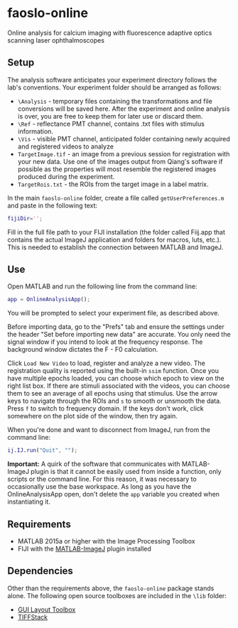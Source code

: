 # faoslo-online
Online analysis for calcium imaging with fluorescence adaptive optics scanning laser ophthalmoscopes

## Setup
The analysis software anticipates your experiment directory follows the lab's conventions. Your experiment folder should be arranged as follows:

- ```\Analysis``` - temporary files containing the transformations and file conversions will be saved here. After the experiment and online analysis is over, you are free to keep them for later use or discard them. 
- ```\Ref``` - reflectance PMT channel, contains .txt files with stimulus information. 
- `\Vis` - visible PMT channel, anticipated folder containing newly acquired and registered videos to analyze
- ```TargetImage.tif``` - an image from a previous session for registration with your new data. Use one of the images output from Qiang's software if possible as the properties will most resemble the registered images produced during the experiment. 
- ```TargetRois.txt``` - the ROIs from the target image in a label matrix. 

In the main `faoslo-online` folder, create a file called `getUserPreferences.m` and paste in the following text:
```matlab
fijiDir='';
```
Fill in the full file path to your FIJI installation (the folder called Fiij.app that contains the actual ImageJ application and folders for macros, luts, etc.). This is needed to establish the connection between MATLAB and ImageJ. 


## Use
Open MATLAB and run the following line from the command line: 

```matlab
app = OnlineAnalysisApp();
``` 

You will be prompted to select your experiment file, as described above. 

Before importing data, go to the "Prefs" tab and ensure the settings under the header "Set before importing new data" are accurate. You only need the signal window if you intend to look at the frequency response. The background window dictates the F - F0 calculation. 

Click `Load New Video` to load, register and analyze a new video. The registration quality is reported using the built-in `ssim` function. Once you have multiple epochs loaded, you can choose which epoch to view on the right list box. If there are stimuli associated with the videos, you can choose them to see an average of all epochs using that stimulus. Use the arrow keys to navigate through the ROIs and `s` to smooth or unsmooth the data. Press `f` to switch to frequency domain. If the keys don't work, click somewhere on the plot side of the window, then try again.

When you're done and want to disconnect from ImageJ, run from the command line:
```matlab
ij.IJ.run("Quit", "");
```

**Important:** A quirk of the software that communicates with MATLAB-ImageJ plugin is that it cannot be easily used from inside a function, only scripts or the command line. For this reason, it was necessary to occasionally use the base workspace. As long as you have the OnlineAnalysisApp open, don't delete the `app` variable you created when instantiating it. 

## Requirements
- MATLAB 2015a or higher with the Image Processing Toolbox
- FIJI with the [MATLAB-ImageJ](https://sites.imagej.net/MATLAB) plugin installed 

## Dependencies
Other than the requirements above, the `faoslo-online` package stands alone. The following open source toolboxes are included in the `\lib` folder:
- [GUI Layout Toolbox](https://www.mathworks.com/matlabcentral/fileexchange/47982-gui-layout-toolbox)
- [TIFFStack](https://github.com/DylanMuir/TIFFStack)

